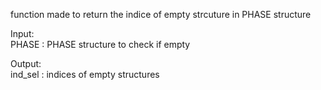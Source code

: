   function made to return the indice of empty strcuture in PHASE structure   
     
  Input:   
      PHASE : PHASE structure to check if empty   
         
  Output:   
      ind_sel : indices of empty structures   
